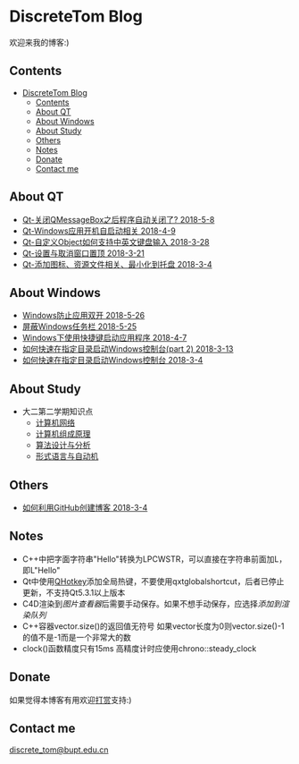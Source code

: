 # DiscreteTom Blog

欢迎来我的博客:)

## Contents

- [DiscreteTom Blog](#discretetom-blog)
	- [Contents](#contents)
	- [About QT](#about-qt)
	- [About Windows](#about-windows)
	- [About Study](#about-study)
	- [Others](#others)
	- [Notes](#notes)
	- [Donate](#donate)
	- [Contact me](#contact-me)

## About QT
- [Qt-关闭QMessageBox之后程序自动关闭了? 2018-5-8](9.md)
- [Qt-Windows应用开机自启动相关 2018-4-9](8.md)
- [Qt-自定义Object如何支持中英文键盘输入 2018-3-28](6.md)
- [Qt-设置与取消窗口置顶 2018-3-21](5.md)
- [Qt-添加图标、资源文件相关、最小化到托盘 2018-3-4](2.md)

## About Windows

- [Windows防止应用双开 2018-5-26](11.md)
- [屏蔽Windows任务栏 2018-5-25](10.md)
- [Windows下使用快捷键启动应用程序 2018-4-7](7.md)
- [如何快速在指定目录启动Windows控制台(part 2) 2018-3-13](4.md)
- [如何快速在指定目录启动Windows控制台 2018-3-4](3.md)

## About Study

- 大二第二学期知识点
	- [计算机网络](Study/2ndYear2ndSemester/ComputerNetwork/Chapter1.md)
	- [计算机组成原理](Study/2ndYear2ndSemester/ComputerOrganizationPrinciple/Chapter1.md)
	- [算法设计与分析](Study/2ndYear2ndSemester/AlgorithmDesignAndAnalyze/Chapter1.md)
	- [形式语言与自动机](Study/2ndYear2ndSemester/FormalLanguageAndAutomata/Chapter1.md)

## Others

- [如何利用GitHub创建博客 2018-3-4](1.md)

## Notes

- C++中把字面字符串"Hello"转换为LPCWSTR，可以直接在字符串前面加L，即L"Hello"
- Qt中使用[QHotkey](https://github.com/xtuer/QHotkey)添加全局热键，不要使用qxtglobalshortcut，后者已停止更新，不支持Qt5.3.1以上版本
- C4D渲染到*图片查看器*后需要手动保存。如果不想手动保存，应选择*添加到渲染队列*
- C++容器vector.size()的返回值无符号 如果vector长度为0则vector.size()-1的值不是-1而是一个非常大的数
- clock()函数精度只有15ms 高精度计时应使用chrono::steady_clock

## Donate

如果觉得本博客有用欢迎[打赏](donate.md)支持:)

## Contact me

discrete_tom@bupt.edu.cn
